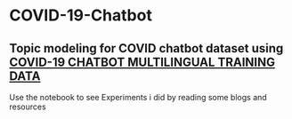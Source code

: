 # COVID-19-Chatbot

Topic modeling  for COVID chatbot dataset using [COVID-19 CHATBOT MULTILINGUAL TRAINING DATA](https://www.transperfect.com/dataforce/covid-19-chatbot)
-----------------------------------------------

Use the notebook to see Experiments i did by reading some blogs and resources
